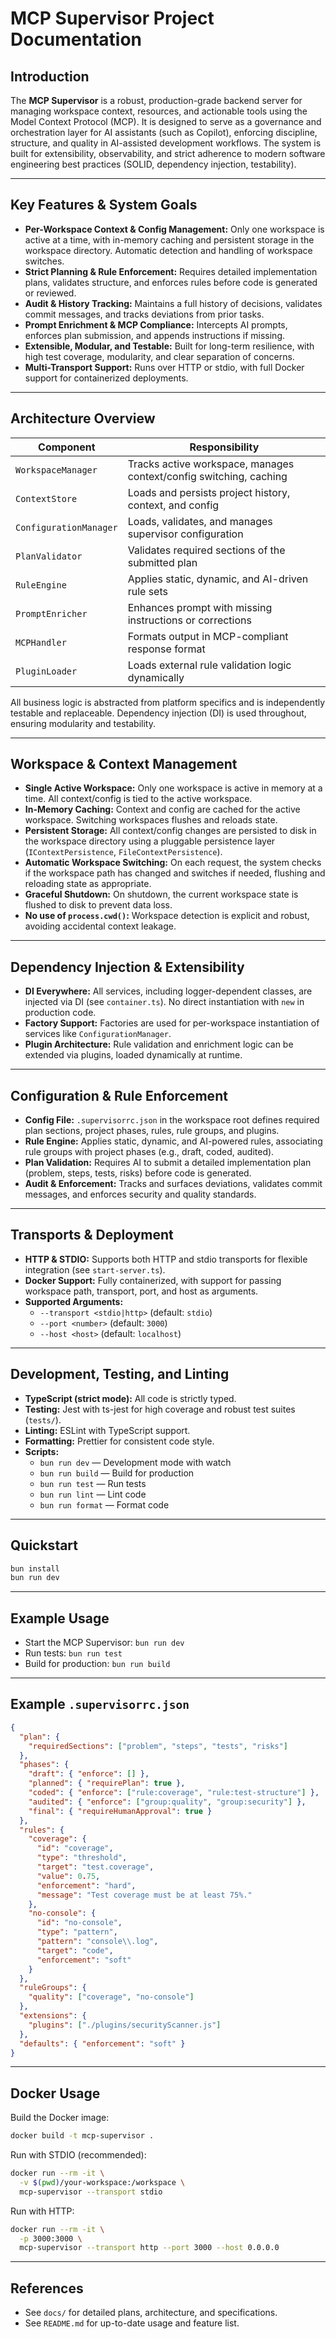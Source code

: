 # MCP Supervisor Project Documentation

## Introduction

The **MCP Supervisor** is a robust, production-grade backend server for managing workspace context, resources, and actionable tools using the Model Context Protocol (MCP). It is designed to serve as a governance and orchestration layer for AI assistants (such as Copilot), enforcing discipline, structure, and quality in AI-assisted development workflows. The system is built for extensibility, observability, and strict adherence to modern software engineering best practices (SOLID, dependency injection, testability).

---

## Key Features & System Goals

- **Per-Workspace Context & Config Management:** Only one workspace is active at a time, with in-memory caching and persistent storage in the workspace directory. Automatic detection and handling of workspace switches.
- **Strict Planning & Rule Enforcement:** Requires detailed implementation plans, validates structure, and enforces rules before code is generated or reviewed.
- **Audit & History Tracking:** Maintains a full history of decisions, validates commit messages, and tracks deviations from prior tasks.
- **Prompt Enrichment & MCP Compliance:** Intercepts AI prompts, enforces plan submission, and appends instructions if missing.
- **Extensible, Modular, and Testable:** Built for long-term resilience, with high test coverage, modularity, and clear separation of concerns.
- **Multi-Transport Support:** Runs over HTTP or stdio, with full Docker support for containerized deployments.

---

## Architecture Overview

| Component              | Responsibility                                                     |
| ---------------------- | ------------------------------------------------------------------ |
| `WorkspaceManager`     | Tracks active workspace, manages context/config switching, caching |
| `ContextStore`         | Loads and persists project history, context, and config            |
| `ConfigurationManager` | Loads, validates, and manages supervisor configuration             |
| `PlanValidator`        | Validates required sections of the submitted plan                  |
| `RuleEngine`           | Applies static, dynamic, and AI-driven rule sets                   |
| `PromptEnricher`       | Enhances prompt with missing instructions or corrections           |
| `MCPHandler`           | Formats output in MCP-compliant response format                    |
| `PluginLoader`         | Loads external rule validation logic dynamically                   |

All business logic is abstracted from platform specifics and is independently testable and replaceable. Dependency injection (DI) is used throughout, ensuring modularity and testability.

---

## Workspace & Context Management

- **Single Active Workspace:** Only one workspace is active in memory at a time. All context/config is tied to the active workspace.
- **In-Memory Caching:** Context and config are cached for the active workspace. Switching workspaces flushes and reloads state.
- **Persistent Storage:** All context/config changes are persisted to disk in the workspace directory using a pluggable persistence layer (`IContextPersistence`, `FileContextPersistence`).
- **Automatic Workspace Switching:** On each request, the system checks if the workspace path has changed and switches if needed, flushing and reloading state as appropriate.
- **Graceful Shutdown:** On shutdown, the current workspace state is flushed to disk to prevent data loss.
- **No use of `process.cwd()`:** Workspace detection is explicit and robust, avoiding accidental context leakage.

---

## Dependency Injection & Extensibility

- **DI Everywhere:** All services, including logger-dependent classes, are injected via DI (see `container.ts`). No direct instantiation with `new` in production code.
- **Factory Support:** Factories are used for per-workspace instantiation of services like `ConfigurationManager`.
- **Plugin Architecture:** Rule validation and enrichment logic can be extended via plugins, loaded dynamically at runtime.

---

## Configuration & Rule Enforcement

- **Config File:** `.supervisorrc.json` in the workspace root defines required plan sections, project phases, rules, rule groups, and plugins.
- **Rule Engine:** Applies static, dynamic, and AI-powered rules, associating rule groups with project phases (e.g., draft, coded, audited).
- **Plan Validation:** Requires AI to submit a detailed implementation plan (problem, steps, tests, risks) before code is generated.
- **Audit & Enforcement:** Tracks and surfaces deviations, validates commit messages, and enforces security and quality standards.

---

## Transports & Deployment

- **HTTP & STDIO:** Supports both HTTP and stdio transports for flexible integration (see `start-server.ts`).
- **Docker Support:** Fully containerized, with support for passing workspace path, transport, port, and host as arguments.
- **Supported Arguments:**
  - `--transport <stdio|http>` (default: `stdio`)
  - `--port <number>` (default: `3000`)
  - `--host <host>` (default: `localhost`)

---

## Development, Testing, and Linting

- **TypeScript (strict mode):** All code is strictly typed.
- **Testing:** Jest with ts-jest for high coverage and robust test suites (`tests/`).
- **Linting:** ESLint with TypeScript support.
- **Formatting:** Prettier for consistent code style.
- **Scripts:**
  - `bun run dev` — Development mode with watch
  - `bun run build` — Build for production
  - `bun run test` — Run tests
  - `bun run lint` — Lint code
  - `bun run format` — Format code

---

## Quickstart

```bash
bun install
bun run dev
```

---

## Example Usage

- Start the MCP Supervisor: `bun run dev`
- Run tests: `bun run test`
- Build for production: `bun run build`

---

## Example `.supervisorrc.json`

```json
{
  "plan": {
    "requiredSections": ["problem", "steps", "tests", "risks"]
  },
  "phases": {
    "draft": { "enforce": [] },
    "planned": { "requirePlan": true },
    "coded": { "enforce": ["rule:coverage", "rule:test-structure"] },
    "audited": { "enforce": ["group:quality", "group:security"] },
    "final": { "requireHumanApproval": true }
  },
  "rules": {
    "coverage": {
      "id": "coverage",
      "type": "threshold",
      "target": "test.coverage",
      "value": 0.75,
      "enforcement": "hard",
      "message": "Test coverage must be at least 75%."
    },
    "no-console": {
      "id": "no-console",
      "type": "pattern",
      "pattern": "console\\.log",
      "target": "code",
      "enforcement": "soft"
    }
  },
  "ruleGroups": {
    "quality": ["coverage", "no-console"]
  },
  "extensions": {
    "plugins": ["./plugins/securityScanner.js"]
  },
  "defaults": { "enforcement": "soft" }
}
```

---

## Docker Usage

Build the Docker image:

```bash
docker build -t mcp-supervisor .
```

Run with STDIO (recommended):

```bash
docker run --rm -it \
  -v $(pwd)/your-workspace:/workspace \
  mcp-supervisor --transport stdio
```

Run with HTTP:

```bash
docker run --rm -it \
  -p 3000:3000 \
  mcp-supervisor --transport http --port 3000 --host 0.0.0.0
```

---

## References

- See `docs/` for detailed plans, architecture, and specifications.
- See `README.md` for up-to-date usage and feature list.
